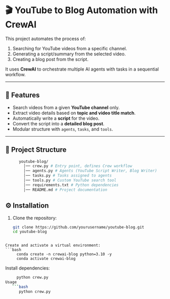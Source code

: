 # 🎬 YouTube to Blog Automation with CrewAI

This project automates the process of:

1. Searching for YouTube videos from a specific channel.
2. Generating a script/summary from the selected video.
3. Creating a blog post from the script.

It uses **CrewAI** to orchestrate multiple AI agents with tasks in a sequential workflow.

---

## 🚀 Features

- Search videos from a given **YouTube channel** only.
- Extract video details based on **topic and video title match**.
- Automatically write a **script** for the video.
- Convert the script into a **detailed blog post**.
- Modular structure with `agents`, `tasks`, and `tools`.

---

## 📂 Project Structure

```graphql
      youtube-blog/
        │── crew.py # Entry point, defines Crew workflow
        │── agents.py # Agents (YouTube Script Writer, Blog Writer)
        │── tasks.py # Tasks assigned to agents
        │── tools.py # Custom YouTube search tool
        │── requirements.txt # Python dependencies
        │── README.md # Project documentation

```

## ⚙️ Installation

1. Clone the repository:
   ```bash
   git clone https://github.com/yourusername/youtube-blog.git
   cd youtube-blog
```

Create and activate a virtual environment:
```bash
     conda create -n crewai-blog python=3.10 -y
     conda activate crewai-blog
```

Install dependencies:

```bash
     python crew.py
Usage
   ```bash
      python crew.py

````

